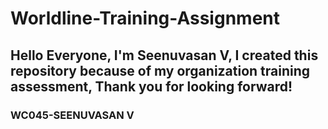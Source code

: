 # Worldline-Training-Assignment
## Hello Everyone, I'm Seenuvasan V, I created this repository because of my organization training assessment, Thank you for looking forward!
### WC045-SEENUVASAN V  
